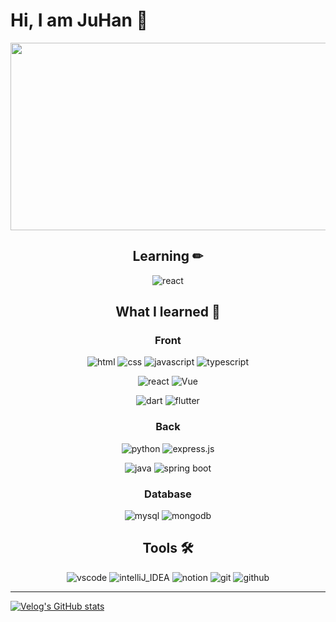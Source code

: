 # Hi, I am JuHan 👋

<div align="center">

  <img src="https://render.gitanimals.org/farms/Juice-Han" width="600px" height="300px"/>
  
  ##  Learning ✏
  ![react](https://img.shields.io/badge/React-20232A?style=for-the-badge&logo=react&logoColor=61DAFB)


##  What I learned 📖  

### Front

![html](https://img.shields.io/badge/HTML5-E34F26?style=for-the-badge&logo=html5&logoColor=white)
![css](https://img.shields.io/badge/CSS3-1572B6?style=for-the-badge&logo=css3&logoColor=white)
![javascript](https://img.shields.io/badge/JavaScript-F7DF1E?style=for-the-badge&logo=JavaScript&logoColor=white)
![typescript](https://img.shields.io/badge/TypeScript-3178C6?style=for-the-badge&logo=typescript&logoColor=white)

![react](https://img.shields.io/badge/React-20232A?style=for-the-badge&logo=react&logoColor=61DAFB)
![Vue](https://img.shields.io/badge/Vue.js-35495E?style=for-the-badge&logo=vuedotjs&logoColor=4FC08D)

![dart](https://img.shields.io/badge/Dart-0175C2?style=for-the-badge&logo=dart&logoColor=white)
![flutter](https://img.shields.io/badge/Flutter-02569B?style=for-the-badge&logo=flutter&logoColor=white)

### Back

![python](https://img.shields.io/badge/Python-3776AB?style=for-the-badge&logo=python&logoColor=white)
![express.js](https://img.shields.io/badge/Express.js-404D59?style=for-the-badge)

![java](https://img.shields.io/badge/Java-ED8B00?style=for-the-badge&logo=openjdk&logoColor=white)
![spring boot](https://img.shields.io/badge/SpringBoot-6DB33F?style=for-the-badge&logo=Spring&logoColor=white)

### Database

![mysql](https://img.shields.io/badge/MySQL-00000F?style=for-the-badge&logo=mysql&logoColor=white)
![mongodb](https://img.shields.io/badge/MongoDB-4EA94B?style=for-the-badge&logo=mongodb&logoColor=white)

##  Tools 🛠

![vscode](https://img.shields.io/badge/Visual_Studio_Code-0078D4?style=for-the-badge&logo=visual%20studio%20code&logoColor=white)
![intelliJ_IDEA](https://img.shields.io/badge/IntelliJ_IDEA-000000.svg?style=for-the-badge&logo=intellij-idea&logoColor=whit)
![notion](https://img.shields.io/badge/Notion-000000?style=for-the-badge&logo=notion&logoColor=white)
![git](https://img.shields.io/badge/GIT-E44C30?style=for-the-badge&logo=git&logoColor=white)
![github](https://img.shields.io/badge/GitHub-100000?style=for-the-badge&logo=github&logoColor=white)

</div>

---

[![Velog's GitHub stats](https://velog-readme-stats.vercel.app/api?name=juice-han&slug=Spring-Boot-스프링-시큐리티-로그인-과정-간단-정리)](https://velog.io/@juice-han/Spring-Boot-스프링-시큐리티-로그인-과정-간단-정리) 
